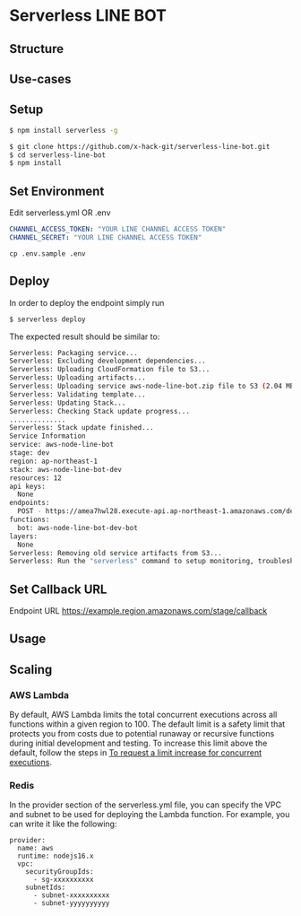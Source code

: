 # Serverless LINE BOT

## Structure

## Use-cases

## Setup

```bash
$ npm install serverless -g
```

```bash
$ git clone https://github.com/x-hack-git/serverless-line-bot.git
$ cd serverless-line-bot
$ npm install
```

## Set Environment

Edit serverless.yml OR .env

```yml
CHANNEL_ACCESS_TOKEN: "YOUR LINE CHANNEL ACCESS TOKEN"
CHANNEL_SECRET: "YOUR LINE CHANNEL ACCESS TOKEN"
```

```.env
cp .env.sample .env
```

## Deploy

In order to deploy the endpoint simply run

```bash
$ serverless deploy
```

The expected result should be similar to:

```bash
Serverless: Packaging service...
Serverless: Excluding development dependencies...
Serverless: Uploading CloudFormation file to S3...
Serverless: Uploading artifacts...
Serverless: Uploading service aws-node-line-bot.zip file to S3 (2.04 MB)...
Serverless: Validating template...
Serverless: Updating Stack...
Serverless: Checking Stack update progress...
..............
Serverless: Stack update finished...
Service Information
service: aws-node-line-bot
stage: dev
region: ap-northeast-1
stack: aws-node-line-bot-dev
resources: 12
api keys:
  None
endpoints:
  POST - https://amea7hwl28.execute-api.ap-northeast-1.amazonaws.com/dev/callback
functions:
  bot: aws-node-line-bot-dev-bot
layers:
  None
Serverless: Removing old service artifacts from S3...
Serverless: Run the "serverless" command to setup monitoring, troubleshooting and testing.
```

## Set Callback URL

Endpoint URL https://example.region.amazonaws.com/stage/callback

## Usage

## Scaling

### AWS Lambda

By default, AWS Lambda limits the total concurrent executions across all functions within a given region to 100. The default limit is a safety limit that protects you from costs due to potential runaway or recursive functions during initial development and testing. To increase this limit above the default, follow the steps in [To request a limit increase for concurrent executions](http://docs.aws.amazon.com/lambda/latest/dg/concurrent-executions.html#increase-concurrent-executions-limit).

### Redis

In the provider section of the serverless.yml file, you can specify the VPC and subnet to be used for deploying the Lambda function. For example, you can write it like the following:

```
provider:
  name: aws
  runtime: nodejs16.x
  vpc:
    securityGroupIds:
      - sg-xxxxxxxxxx
    subnetIds:
      - subnet-xxxxxxxxxx
      - subnet-yyyyyyyyyy
```